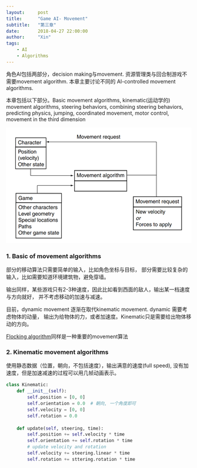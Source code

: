 ```yaml
---
layout:     post
title:      "Game AI- Movement"
subtitle:   "第三章"
date:       2018-04-27 22:00:00
author:     "Xin"
tags:
    - AI
    - Algorithms
---
```


角色AI包括两部分，decision making与movement.  资源管理类与回合制游戏不需要movement algorithm. 本章主要讨论不同的 AI-controlled movement algorithms.

本章包括以下部分。Basic movement algorithms, kinematic(运动学的) movement algorithms, steering behaviors, combining steering behaviors, predicting physics, jumping, coordinated movement, motor control, movement in the third dimension

![](/img/gai2.png)

### 1. Basic of movement algorithms

部分的移动算法只需要简单的输入，比如角色坐标与目标， 部分需要比较复杂的输入，比如需要知道环境建筑物，避免穿墙。

输出同样，某些游戏只有2-3种速度，因此比如看到西面的敌人，输出某一档速度与方向就好， 并不考虑移动的加速与减速。

目前，dynamic movement 逐渐在取代kinematic movement. dynamic 需要考虑物体的动量， 输出为给物体的力，或者加速度。Kinematic只是需要给出物体移动的方向。

[Flocking algorithm](https://en.wikipedia.org/wiki/Flocking_(behavior))同样是一种重要的movement算法

### 2. Kinematic movement algorithms

使用静态数据（位置，朝向，不包括速度），输出满意的速度(full speed), 没有加速度，但是加速减速的过程可以用几帧动画表示。

```python
class Kinematic:
    def __init__(self):
    	self.position = [0, 0]
    	self.orientation = 0.0  # 朝向, 一个角度即可
    	self.velocity = [0, 0]
    	self.rotation = 0.0
        
    def update(self, steering, time):
        self.position += self.velocity * time
        self.orientation += self.rotation * time
        # update velocity and rotation
        self.velocity += steering.linear * time
        self.rotation += sttering.rotation * time
       
```

```python

```
